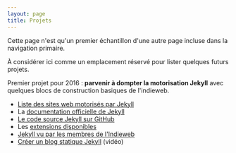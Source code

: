 ```yaml
---
layout: page
title: Projets
---
```

Cette page n'est qu'un premier échantillon d'une autre page incluse dans la navigation primaire.

À considérer ici comme un emplacement réservé  pour lister quelques futurs projets. 

Premier projet pour 2016 : **parvenir à dompter la motorisation Jekyll** avec quelques blocs de construction basiques de l'indieweb. 

- [Liste des sites web motorisés par Jekyll](https://github.com/jekyll/jekyll/wiki/Sites)
- La [documentation officielle de Jekyll ](http://jekyllrb.com/)
- [Le code source Jekyll sur GitHub](https://github.com/jekyll/jekyll)
- Les [extensions disponibles](http://jekyllrb.com/docs/plugins/#available_plugins)
- [Jekyll vu par les membres de l'Indieweb](http://indiewebcamp.com/Jekyll)
- [Créer un blog statique Jekyll](http://www.grafikart.fr/tutoriels/html-css/jekyll-505) (vidéo)
